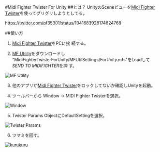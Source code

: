 ﻿#Midi Fighter Twister For Unity
##とは？
UnityのSceneビューを[Midi Fighter Twister](https://store.djtechtools.com/products/midi-fighter-twister)を使ってグリグリしようとしてる。

https://twitter.com/pf35301/status/1041683928174624768

##使い方
1. [Midi Fighter Twister](https://store.djtechtools.com/products/midi-fighter-twister)をPCに接
続する。

2. [MF Utility](https://djtechtools.com/midi-fighter-setup/#MFT)をダウンロードし "MidiFighterTwisterForUnity/MFUtilSettings/ForUnity.mfs"をLoadして *SEND TO MIDIFIGHTER*を押
す。

![MF Utility](https://i.gyazo.com/3e660d645fceba70444f81307de6d7d8.png)

3. 他のアプリが[Midi Fighter Twister](https://store.djtechtools.com/products/midi-fighter-twister)をロックしてないか確認しUnityを起動。

4. ツールバーから Window -> MIDI Fighter Twisterを選択。

![Window](https://i.gyazo.com/7b0085680d9d9f40e8798b67dcd05aae.png)

5. Twister Params ObjectにDefaultSettingを選択。

![Twister Params](https://i.gyazo.com/191d445d031dd68d1bc03592abb80432.png)

6. ツマミを回す。

![kurukuru](https://i.gyazo.com/27fc40c044891cde4e660c6f90defff0.gif)
